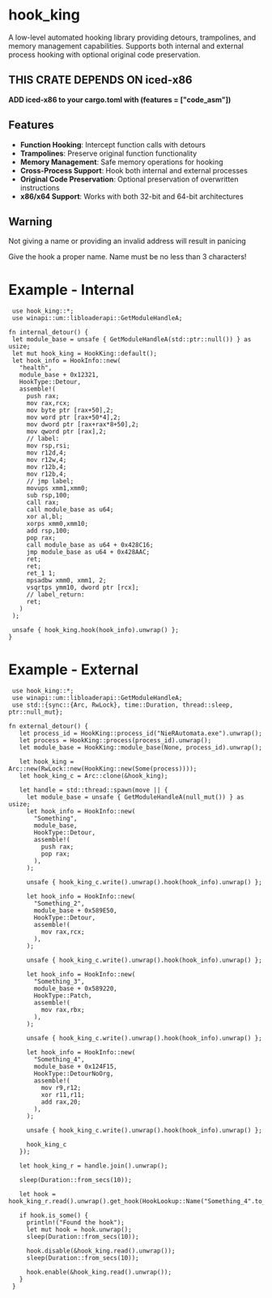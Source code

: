 # hook_king

A low-level automated hooking library providing detours, trampolines, and memory management capabilities. Supports both internal and external process hooking with optional original code preservation.

## **THIS CRATE DEPENDS ON iced-x86**
  **ADD iced-x86 to your cargo.toml with (features = ["code_asm"])**

## Features

- **Function Hooking**: Intercept function calls with detours
- **Trampolines**: Preserve original function functionality
- **Memory Management**: Safe memory operations for hooking
- **Cross-Process Support**: Hook both internal and external processes
- **Original Code Preservation**: Optional preservation of overwritten instructions
- **x86/x64 Support**: Works with both 32-bit and 64-bit architectures


## Warning
   Not giving a name or providing an invalid address will result in panicing

   Give the hook a proper name. Name must be no less than 3 characters!


 # Example - Internal

 ```
  use hook_king::*;
  use winapi::um::libloaderapi::GetModuleHandleA;

 fn internal_detour() {
  let module_base = unsafe { GetModuleHandleA(std::ptr::null()) } as usize;
  let mut hook_king = HookKing::default();
  let hook_info = HookInfo::new(
    "health",
    module_base + 0x12321,
    HookType::Detour,
    assemble!(
      push rax;
      mov rax,rcx;
      mov byte ptr [rax+50],2;
      mov word ptr [rax+50*4],2;
      mov dword ptr [rax+rax*8+50],2;
      mov qword ptr [rax],2;
      // label:
      mov rsp,rsi;
      mov r12d,4;
      mov r12w,4;
      mov r12b,4;
      mov r12b,4;
      // jmp label;
      movups xmm1,xmm0;
      sub rsp,100;
      call rax;
      call module_base as u64;
      xor al,bl;
      xorps xmm0,xmm10;
      add rsp,100;
      pop rax;
      call module_base as u64 + 0x428C16;
      jmp module_base as u64 + 0x428AAC;
      ret;
      ret;
      ret_1 1;
      mpsadbw xmm0, xmm1, 2;
      vsqrtps ymm10, dword ptr [rcx];
      // label_return:
      ret;
    )
  );

  unsafe { hook_king.hook(hook_info).unwrap() };
 }
 ```

 # Example - External

 ```
  use hook_king::*;
  use winapi::um::libloaderapi::GetModuleHandleA;
  use std::{sync::{Arc, RwLock}, time::Duration, thread::sleep, ptr::null_mut};

 fn external_detour() {
    let process_id = HookKing::process_id("NieRAutomata.exe").unwrap();
    let process = HookKing::process(process_id).unwrap();
    let module_base = HookKing::module_base(None, process_id).unwrap();

    let hook_king = Arc::new(RwLock::new(HookKing::new(Some(process))));
    let hook_king_c = Arc::clone(&hook_king);

    let handle = std::thread::spawn(move || {
      let module_base = unsafe { GetModuleHandleA(null_mut()) } as usize;
      let hook_info = HookInfo::new(
        "Something",
        module_base,
        HookType::Detour,
        assemble!(
          push rax;
          pop rax;
        ),
      );

      unsafe { hook_king_c.write().unwrap().hook(hook_info).unwrap() };

      let hook_info = HookInfo::new(
        "Something_2",
        module_base + 0x589E50,
        HookType::Detour,
        assemble!(
          mov rax,rcx;
        ),
      );

      unsafe { hook_king_c.write().unwrap().hook(hook_info).unwrap() };

      let hook_info = HookInfo::new(
        "Something_3",
        module_base + 0x589220,
        HookType::Patch,
        assemble!(
          mov rax,rbx;
        ),
      );

      unsafe { hook_king_c.write().unwrap().hook(hook_info).unwrap() };

      let hook_info = HookInfo::new(
        "Something_4",
        module_base + 0x124F15,
        HookType::DetourNoOrg,
        assemble!(
          mov r9,r12;
          xor r11,r11;
          add rax,20;
        ),
      );

      unsafe { hook_king_c.write().unwrap().hook(hook_info).unwrap() };

      hook_king_c
    });

    let hook_king_r = handle.join().unwrap();

    sleep(Duration::from_secs(10));

    let hook = hook_king_r.read().unwrap().get_hook(HookLookup::Name("Something_4".to_string()));

    if hook.is_some() {
      println!("Found the hook");
      let mut hook = hook.unwrap();
      sleep(Duration::from_secs(10));

      hook.disable(&hook_king.read().unwrap());
      sleep(Duration::from_secs(10));

      hook.enable(&hook_king.read().unwrap());
    }
  }
 ```
